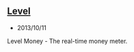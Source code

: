 [Level](https://levelmoney.com/)
--------------------------------
- 2013/10/11

Level Money - The real-time money meter.
